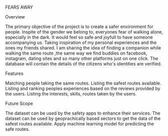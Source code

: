 
FEARS AWAY

Overview

The primary objective of the project is to create a safer environment for people. Inspite of the gender we belong to, everyones fear of walking alone, especially in the dark. It would feel so safe and joyfull to have someone accompanying us. Taking inspiration of my personal experiences and the ones my friends shared. I am sharing the idea of finding a companion while walking the same route ,the same way we find buddies on facebook, instagram, dating sites and so many other platforms just on one click. The database will contain the details of the citizens who's identities are verified. 

Features

Matching people taking the same routes.
Listing the safest routes available.
Listing and ranking peoples experiences based on the reviews provided by the users.
Listing the interests, skills, routes taken by the users.

Future Scope

The dataset can be used by the safety apps to enhance their services. 
The dataset can be used by geoprachically based sectors to get the data of the safest routes available.
Apply machine learning model for predicting the safe routes.
